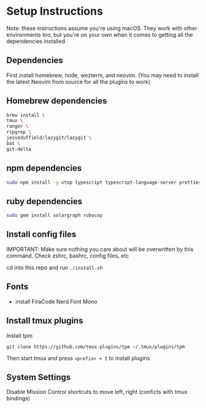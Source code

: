 # Setup Instructions

Note: these instructions assume you're using macOS. They work with other environments too, but you're on your own when it comes to getting all the dependencies installed

## Dependencies

First install homebrew, node, wezterm, and neovim. (You may need to install the latest Neovim from source for all the plugins to work)

## Homebrew dependencies

```bash
brew install \
tmux \
ranger \
ripgrep \
jesseduffield/lazygit/lazygit \
bat \
git-delta
```

## npm dependencies

```bash
sudo npm install -g vtop typescript typescript-language-server prettier @fsouza/prettierd
```

## ruby dependencies

```bash
sudo gem install solargraph rubocop
```

## Install config files

IMPORTANT: Make sure nothing you care about will be overwritten by this command. Check zshrc, bashrc, config files, etc

cd into this repo and run `./install.sh`

## Fonts

- install FiraCode Nerd Font Mono

## Install tmux plugins

Install tpm

```
git clone https://github.com/tmux-plugins/tpm ~/.tmux/plugins/tpm
```

Then start tmux and press `<prefix> + I` to install plugins

## System Settings

Disable Mission Control shortcuts to move left, right (conficts with tmux bindings)
